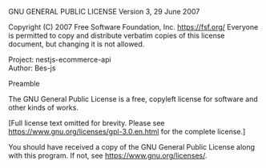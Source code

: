 GNU GENERAL PUBLIC LICENSE
                       Version 3, 29 June 2007

Copyright (C) 2007 Free Software Foundation, Inc. <https://fsf.org/>
Everyone is permitted to copy and distribute verbatim copies
of this license document, but changing it is not allowed.

Project: nestjs-ecommerce-api  
Author: Bes-js

Preamble

The GNU General Public License is a free, copyleft license for
software and other kinds of works.

[Full license text omitted for brevity. Please see https://www.gnu.org/licenses/gpl-3.0.en.html for the complete license.]

You should have received a copy of the GNU General Public License
along with this program. If not, see <https://www.gnu.org/licenses/>.